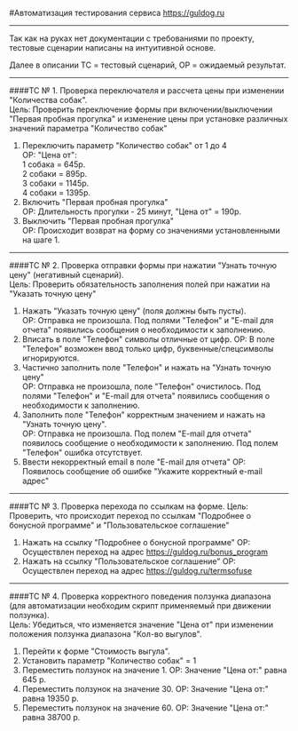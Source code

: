 #Автоматизация тестирования сервиса https://guldog.ru
___

Так как на руках нет документации с требованиями по проекту,
тестовые сценарии написаны на интуитивной основе.

Далее в описании ТС = тестовый сценарий, ОР = ожидаемый результат.

---

####ТС № 1. Проверка переключателя и рассчета цены при изменении "Количества собак".<br/>
Цель: Проверить переключение формы при включении/выключении "Первая пробная прогулка" 
и изменение цены при установке различных значений параметра "Количество собак"
1. Переключить параметр "Количество собак" от 1 до 4<br/>
   ОР: "Цена от":<br/>
   1 собака = 645р.<br/>
   2 собаки = 895р.<br/>
   3 собаки = 1145р.<br/>
   4 собаки = 1395р.<br/>
2. Включить "Первая пробная прогулка"<br/>
   ОР: Длительность прогулки - 25 минут, "Цена от" = 190р.<br/>
3. Выключить "Первая пробная прогулка"<br/>
   ОР: Происходит возврат на форму со значениями установленными на шаге 1.<br/>

---
####ТС № 2. Проверка отправки формы при нажатии "Узнать точную цену" (негативный сценарий).<br/>
Цель: Проверить обязательность заполнения полей при нажатии на "Указать точную цену"
1. Нажать "Указать точную цену" (поля должны быть пусты).<br/>
   ОР: Отправка не произошла. Под полями "Телефон" и "E-mail для отчета" появились сообщения о необходимости к заполнению.
2. Вписать в поле "Телефон" символы отличные от цифр.
   ОР: В поле "Телефон" возможен ввод только цифр, буквенные/спецсимволы игнорируются.
3. Частично заполнить поле "Телефон" и нажать на "Узнать точную цену"<br/>
   ОР: Отправка не произошла, поле "Телефон" очистилось. Под полями "Телефон" и "E-mail для отчета" появились сообщения о необходимости к заполнению.
4. Заполнить поле "Телефон" корректным значением и нажать на "Узнать точную цену".<br/>
   ОР: Отправка не произошла. Под полем "E-mail для отчета" появилось сообщение о необходимости к заполнению. Под полем "Телефон" ошибка отсутствует.
5. Ввести некорректный email в поле "E-mail для отчета"
   ОР: Появилось сообщение об ошибке "Укажите корректный e-mail адрес"
---
####ТС № 3. Проверка перехода по ссылкам на форме.
Цель: Проверить, что происходит переход по ссылкам "Подробнее о бонусной программе" и "Пользовательское соглашение"
1. Нажать на ссылку "Подробнее о бонусной программе"
   ОР: Осуществлен переход на адрес https://guldog.ru/bonus_program
2. Нажать на ссылку "Пользовательское соглашение"
   ОР: Осуществлен переход на адрес https://guldog.ru/termsofuse

---
####ТС № 4. Проверка корректного поведения ползунка диапазона
(для автоматизации необходим скрипт применяемый при движении ползунка).<br/>
Цель: Убедиться, что изменяется значение "Цена от" при изменении положения ползунка диапазона "Кол-во выгулов".
1. Перейти к форме "Стоимость выгула".
2. Установить параметр "Количество собак" = 1
3. Переместить ползунок на значение 1.
   ОР: Значение "Цена от:" равна 645 р.
4. Переместить ползунок на значение 30.
   ОР: Значение "Цена от:" равна 19350 р.
5. Переместить ползунок на значение 60.
   ОР: Значение "Цена от:" равна 38700 р.